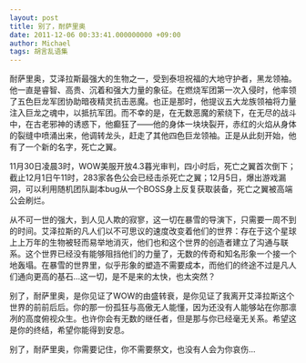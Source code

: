 ```yaml
---
layout: post
title: 别了，耐萨里奥
date: 2011-12-06 00:33:41.000000000 +09:00
author: Michael
tags: 胡言乱语集
---
```


耐萨里奥，艾泽拉斯最强大的生物之一，受到泰坦祝福的大地守护者，黑龙领袖。他一直是睿智、高贵、沉着和强大力量的象征。在燃烧军团第一次入侵时，他率领了五色巨龙军团协助暗夜精灵抗击恶魔。也正是那时，他提议五大龙族领袖将力量注入巨龙之魂中，以抵抗军团。<!--more-->而不幸的是，在无数恶魔的萦绕下，在无尽的战斗中，在古老邪神的诱惑下，他癫狂了——他的身体一块块裂开，赤红的火焰从身体的裂缝中喷涌出来，他调转龙头，赶走了其他四色巨龙领袖。正是从此刻开始，他有了一个新的名字，死亡之翼。

11月30日凌晨3时，WOW美服开放4.3暮光审判，四小时后，死亡之翼首次倒下；截止12月1日午11时，283家各色公会已经击杀死亡之翼；12月5日，爆出游戏漏洞，可以利用随机团队副本bug从一个BOSS身上反复获取装备，死亡之翼被高端公会刷烂。

从不可一世的强大，到人见人欺的寂寥，这一切在暴雪的导演下，只需要一周不到的时间。艾泽拉斯的凡人们以不可思议的速度改变着他们的世界：存在于这个星球上上万年的生物被轻而易举地消灭，他们也和这个世界的创造者建立了沟通与联系。这个世界已经没有能够阻挡他们的力量了，无数的传奇和知名形象一个接一个地轰塌。在暴雪的世界里，似乎形象的塑造不需要成本，而他们的终途不过是凡人们通向更高的基石...这一切，是不是来的太快，也太突然？

别了，耐萨里奥，是你见证了WOW的由盛转衰，是你见证了我离开艾泽拉斯这个世界的前前后后。你的那一份孤狂与高傲无人能懂，因为还没有人能够站在你那凛冽的高度俯视众生。也许你会有无数的继任者，但是那与你已经毫无关系。希望这是你的终结，希望你能得到安息。

别了，耐萨里奥，你需要记住，你不需要祭文，也没有人会为你哀伤...
